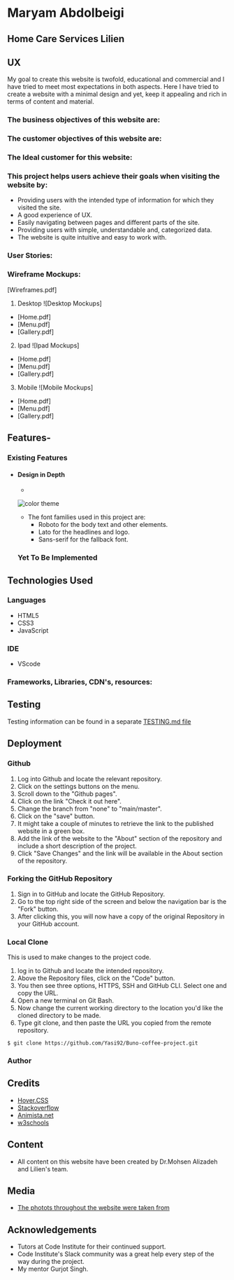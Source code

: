 # Maryam Abdolbeigi

## Home Care Services Lilien





## UX

My goal to create this website is twofold, educational and commercial and I have tried to meet most expectations in both aspects.
Here I have tried to create a website with a minimal design and yet, keep it appealing and rich in terms of content and material.
### The business objectives of this website are:



###  The customer objectives of this website are:


    


### The Ideal customer for this website:

 

### This project helps users achieve their goals when visiting the website by:


- Providing users with the intended type of information for which they visited the site.
- A good experience of UX.
- Easily navigating between pages and different parts of the site.
- Providing users with simple, understandable and, categorized data.   
- The website is quite intuitive and easy to work with.



### User Stories:




### Wireframe Mockups:
[Wireframes.pdf]

1. Desktop
![Desktop Mockups]
- [Home.pdf]
- [Menu.pdf]
- [Gallery.pdf]

2. Ipad
![Ipad Mockups] 
- [Home.pdf]
- [Menu.pdf]
- [Gallery.pdf]

 
3. Mobile 
![Mobile Mockups]
- [Home.pdf]
- [Menu.pdf]
- [Gallery.pdf]
## Features-
### Existing Features


* #### Design in Depth
     *
     ![color theme](README-assets/screenshots/color.theme.png)

     * The font families used in this project are:
          * Roboto for the body text and other elements.
          * Lato for the headlines and logo.
          * Sans-serif for the fallback font.





                        




  
    














  ### Yet To Be Implemented

  



## Technologies Used

### Languages
- HTML5
- CSS3
- JavaScript

### IDE
- VScode

### Frameworks, Libraries, CDN's, resources:



## Testing
Testing information can be found in a separate [TESTING.md file](/TESTING.md)
## Deployment

### Github
1. Log into Github and locate the relevant repository.
2. Click on the settings buttons on the menu.
3. Scroll down to the "Github pages".
4. Click on the link "Check it out here".
5. Change the branch from "none" to "main/master".
6. Click on the "save" button.
7. It might take a couple of minutes to retrieve the link to the published website in a green box.
8. Add the link of the website to the "About" section of the repository and include a short description of the project.
9. Click "Save Changes" and the link will be available in the About section of the repository.



### Forking the GitHub Repository
1. Sign in to GitHub and locate the GitHub Repository.
2. Go to the top right side of the screen and below the navigation bar is the "Fork" button.
3. After clicking this, you will now have a copy of the original Repository in your GitHub account.


### Local Clone
This is used to make changes to the project code.

1. log in to Github and locate the intended repository.
2. Above the Repository files, click on the "Code" button.
3. You then see three options, HTTPS, SSH and GitHub CLI. Select one and copy the URL.
4. Open a new terminal on Git Bash.
5. Now change the current working directory to the location you'd like the cloned directory to be made.
6. Type git clone, and then paste the URL you copied from the remote repository.

`$ git clone https://github.com/Yasi92/Buno-coffee-project.git`

### Author 



## Credits

- [Hover.CSS](http://ianlunn.github.io/Hover/)
- [Stackoverflow](https://stackoverflow.com/)
- [Animista.net](https://animista.net/play/basic/scale-up)
- [w3schools](https://www.w3schools/howto/tryit.asp?filename=tryhow_js_scroll_to_top)


## Content

- All content on this website have been created by Dr.Mohsen Alizadeh and Lilien's team.


## Media
- [The photots throughout the website were taken from](https://www.pexels.com/)

## Acknowledgements

- Tutors at Code Institute for their continued support.
- Code Institute's Slack community was a great help every step of the way during the project.
- My mentor Gurjot Singh.



